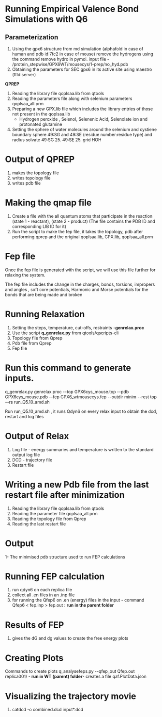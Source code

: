 # Running Empirical Valence Bond Simulations with Q6


## Parameterization

1. Using the gpx6 structure from md simulation (alphafold in case of human and pdb id 7fc2 in case of mouse) remove the hydrogens using the command remove hydro in pymol. input file - /protein_stepwise/GPX6WT/mousecys/1-prep/no_hyd.pdb
2. Obtaining the parameters for SEC gpx6 in its active site using maestro (ffld server)
   
**QPREP**

1. Reading the library file qoplsaa.lib from qtools
2. Reading the parameters file along with selenium parameters qoplsaa_all.prm
3. Preparing a new GPX.lib file which includes the library entries of those not present in the qoplsaa.lib
   - Hydrogen peroxide , Selenol, Selenenic Acid, Selenolate ion and protonated glutamine
4. Setting the sphere of water molecules around the selenium and cystiene 
boundary sphere 49:SG and 49:SE (residue number:residue type) and radius solvate 49:SG 25. 49:SE 25. grid HOH

# Output of QPREP

1. makes the topology file 
2. writes topology file 
3. writes pdb file 

# Making the qmap file

1. Create a file with the all quantum atoms that participate in the reaction (state 1 - reactant), (state 2 - product) (The file contains the PDB ID and corresponding LIB ID for it) 
2. Run the script to make the fep file, it takes the topology, pdb after performing qprep and the original qoplsaa.lib, GPX.lib, qoplsaa_all.prm

# Fep file

Once the fep file is generated with the script, we will use this file further for relaxing the system. 

The fep file includes the change in the charges, bonds, torsions, impropers and angles , soft core potentials, Harmonic and Morse potentials for the bonds that are being made and broken

# Running Relaxation

1. Setting the steps, temperature, cut-offs, restraints -**genrelax.proc**
2. Use the script **q_genrelax.py** from qtools/qscripts-cli
3. Topology file from Qprep
4. Pdb file from Qprep
5. Fep file 

# Run this command to generate inputs.
q_genrelax.py genrelax.proc --top GPX6cys_mouse.top  --pdb GPX6cys_mouse.pdb --fep GPX6_wtmousecys.fep --outdir minim --rest top --rs run_Q5.10_amd.sh

Run run_Q5.10_amd.sh , it runs Qdyn6 on every relax input to obtain the dcd, restart and log files 

# Output of Relax

1. Log file - energy summaries and temperature is written to the standard output log file
2. DCD - trajectory file
3. Restart file

# Writing a new Pdb file from the last restart file after minimization 

1. Reading the library file qoplsaa.lib from qtools        
2. Reading the parameter file  qoplsaa_all.prm
3. Reading the topology file from Qprep
4. Reading the last restart file

# Output

1- The minimised pdb structure used to run FEP calculations

# Running FEP calculation

1. run qdyn6 on each replica file
2. collect all .en files in an .inp file
3. for running the Qfep6 on .en (energy) files in the input - command Qfep6 < fep.inp > fep.out : **run in the parent folder**

# Results of FEP
1. gives the dG and dg values to create the free energy plots

# Creating Plots

Commands to create plots
q_analysefeps.py --qfep_out Qfep.out replica001/ - **run in WT (parent) folder**-  creates a file qaf.PlotData.json

# Visualizing the trajectory movie

1. catdcd -o combined.dcd input*.dcd

